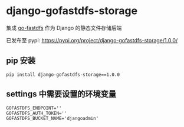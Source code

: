 # django-gofastdfs-storage

集成 [go-fastdfs](https://github.com/sjqzhang/go-fastdfs
) 作为 Django 的静态文件存储后端


已发布至 pypi: https://pypi.org/project/django-gofastdfs-storage/1.0.0/


## pip 安装

```shell
pip install django-gofastdfs-storage==1.0.0
```

## settings 中需要设置的环境变量

```shell
GOFASTDFS_ENDPOINT=''
GOFASTDFS_AUTH_TOKEN=''
GOFASTDFS_BUCKET_NAME='djangoadmin'
```
